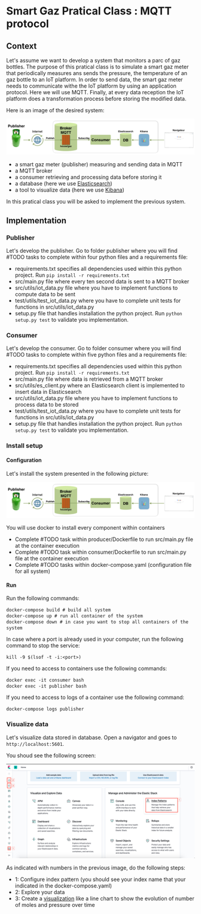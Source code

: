 # Smart Gaz Pratical Class : MQTT protocol

## Context

Let's assume we want to develop a system that monitors a parc of gaz bottles. 
The purpose of this pratical class is to simulate a smart gaz meter that periodically measures ans sends the pressure, the temperature of an gaz bottle to an IoT platform.
In order to send data, the smart gaz meter needs to communicate withe the IoT platform by using an application protocol. Here we will use MQTT.
Finally, at every data reception the IoT platform does a transformation process before storing the modified data. 

Here is an image of the desired system:

![System to develop](docs/mqtt-system.png)

- a smart gaz meter (publisher) measuring and sending data in MQTT
- a MQTT broker
- a consumer retrieving and processing data before storing it
- a database (here we use [Elasticsearch](https://www.elastic.co/fr/products/elasticsearch))
- a tool to visualize data (here we use [Kibana](https://www.elastic.co/fr/products/kibana))

In this pratical class you will be asked to implement the previous system.

## Implementation

### Publisher

Let's develop the publisher. Go to folder publisher where you will find #TODO tasks to complete within four python files and a requirements file:
- requirements.txt specifies all dependencies used within this python project. Run `pip install -r requirements.txt`
- src/main.py file where every ten second data is sent to a MQTT broker
- src/utils/iot_data.py file where you have to implement functions to compute data to be sent
- test/utils/test_iot_data.py where you have to complete unit tests for functions in src/utils/iot_data.py 
- setup.py file that handles installation the python project. Run `python setup.py test` to validate you implementation.

### Consumer

Let's develop the consumer. Go to folder consumer where you will find #TODO tasks to complete within five python files and a requirements file:
- requirements.txt specifies all dependencies used within this python project. Run `pip install -r requirements.txt`
- src/main.py file where data is retrieved from a MQTT broker
- src/utils/es_client.py where an Elasticsearch client is implemented to insert data in Elasticsearch
- src/utils/iot_data.py file where you have to implement functions to process data to be stored
- test/utils/test_iot_data.py where you have to complete unit tests for functions in src/utils/iot_data.py 
- setup.py file that handles installation the python project. Run `python setup.py test` to validate you implementation.

### Install setup

#### Configuration

Let's install the system presented in the following picture:

![System to develop](docs/mqtt-system.png)

You will use docker to install every component within containers

- Complete #TODO task within producer/Dockerfile to run src/main.py file at the container execution
- Complete #TODO task within consumer/Dockerfile to run src/main.py file at the container execution
- Complete #TODO tasks within docker-compose.yaml (configuration file for all system)

#### Run

Run the following commands:

    docker-compose build # build all system
    docker-compose up # run all container of the system
    docker-compose down # in case you want to stop all containers of the system 

In case where a port is already used in your computer, run the following command to stop the service:

    kill -9 $(lsof -t -i:<port>)

If you need to access to containers use the following commands:

    docker exec -it consumer bash
    docker exec -it publisher bash

If you need to access to logs of a container use the following command:
    
    docker-compose logs publisher

### Visualize data

Let's visualize data stored in database. Open a navigator and goes to `http://localhost:5601`.

You shoud see the following screen:

![Kibana](docs/kibana.png)

As indicated with numbers in the previous image, do the following steps:

- 1: Configure index pattern (you should see your index name that your indicated in the docker-compose.yaml)
- 2: Explore your data
- 3: Create a [visualization](https://www.elastic.co/guide/en/kibana/current/visualize.html) like a line chart to show the evolution of number of moles and pressure over time
